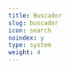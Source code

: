 ```yaml
---
title: Buscador
slug: buscador
icon: search
noindex: y
type: system
weight: 4
---
```

<!--
{{< search >}}
{{< forms >}}
-->